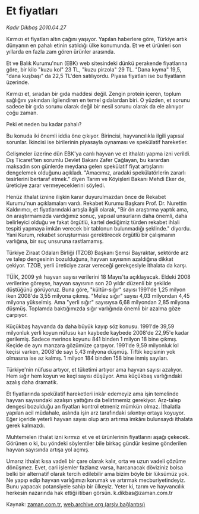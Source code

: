 # Et fiyatları

*Kadir Dikbaş 2010.04.27*

<tr><td class="metin" colspan="2" style="padding-top: 20px; padding-left: 5px; ">Kırmızı et fiyatları altın çağını yaşıyor. Yapılan haberlere göre, Türkiye artık dünyanın en pahalı etinin satıldığı ülke konumunda. Et ve et ürünleri son yıllarda en fazla zam gören ürünler arasında.</td></tr><tr><td class="metin" colspan="2" style="padding-top: 20px; padding-left: 5px; "><p> Et ve Balık Kurumu'nun (EBK) web sitesindeki dünkü perakende fiyatlarına göre, bir kilo "kuzu kol" 23 TL, "kuzu pirzola" 29 TL. "Dana kıyma" 19,5, "dana kuşbaşı" da 22,5 TL'den satılıyordu. Piyasa fiyatları ise bu fiyatların üzerinde.
<p> Kırmızı et, sıradan bir gıda maddesi değil. Zengin protein içeren, toplum sağlığını yakından ilgilendiren en temel gıdalardan biri. O yüzden, et sorunu sadece bir gıda sorunu olarak değil bir nesil sorunu olarak da ele alınıyor çoğu zaman.
<p> Peki et neden bu kadar pahalı?
<p> Bu konuda iki önemli iddia öne çıkıyor. Birincisi, hayvancılıkla ilgili yapısal sorunlar. İkincisi ise birilerinin piyasayla oynaması ve spekülatif hareketler.
<p> Gelişmeler üzerine dün EBK'ya canlı hayvan ve et ithalatı yapma izni verildi. Dış Ticaret'ten sorumlu Devlet Bakanı Zafer Çağlayan, bu karardan maksadın son günlerde meydana gelen spekülatif fiyat artışlarını dengelemek olduğunu açıkladı. "Amacımız, aradaki spekülatörlerin zararlı tesirlerini bertaraf etmek." diyen Tarım ve Köyişleri Bakanı Mehdi Eker de, üreticiye zarar vermeyeceklerini söyledi.
<p> Henüz ithalat iznine ilişkin karar duyurulmazdan önce de Rekabet Kurumu'nun açıklamaları vardı. Rekabet Kurumu Başkanı Prof. Dr. Nurettin Kaldırımcı, et fiyatlarındaki artışla ilgili olarak, "Bir ön araştırma yaptık ama, ön araştırmamızda vardığımız sonuç, yapısal unsurların daha önemli, daha belirleyici olduğu ve fakat örgütlü, kartel dediğimiz türden rekabet ihlali tespiti yapmaya imkân verecek bir tablonun bulunmadığı şeklinde." diyordu. Yani Kurum, rekabet soruşturması gerektirecek örgütlü bir çalışmanın varlığına, bir suç unsuruna rastlamamış.
<p> Türkiye Ziraat Odaları Birliği (TZOB) Başkanı Şemsi Bayraktar, sektörde arz ve talep dengesinin bozulduğuna, hayvan sayısının azaldığına dikkat çekiyor. TZOB, yerli üreticiye zarar vereceği gerekçesiyle ithalata da karşı.
<p> TÜİK, 2009 yılı hayvan sayısı verilerini 18 Mayıs'ta açıklayacak. Eldeki 2008 verilerine göreyse, hayvan sayısının son 20 yıldır düzenli bir şekilde düştüğünü görüyoruz. Buna göre, "kültür-sığır" sayısı 1991'de 1,25 milyon iken 2008'de 3,55 milyona çıkmış. "Melez sığır" sayısı 4,03 milyondan 4,45 milyona yükselmiş. Ama "yerli sığır" sayısıysa 6,68 milyondan 2,85 milyona düşmüş. Toplamda baktığımızda sığır varlığında önemli bir azalma göze çarpıyor.
<p> Küçükbaş hayvanda da daha büyük kayıp söz konusu. 1991'de 39,59 milyonluk yerli koyun nüfusu kan kaybede kaybede 2008'de 22,95'e kadar gerilemiş. Sadece merinos koyunu 841 binden 1 milyon 18 bine çıkmış. Keçide de aynı manzara gözümüze çarpıyor. 1991'de 9,59 milyonluk kıl keçisi varken, 2008'de sayı 5,43 milyona düşmüş. Tiftik keçisinin yok olmasına ise az kalmış. 1 milyon 184 binden 158 bine inmiş sayıları.
<p> Türkiye'nin nüfusu artıyor, et tüketimi artıyor ama hayvan sayısı azalıyor. Hem sığır hem koyun ve keçi sayısı düşüyor. Ama küçükbaş varlığındaki azalış daha dramatik.
<p> Et fiyatlarında spekülatif hareketleri inkâr edemeyiz ama işin temelinde hayvan sayısındaki azalışın yattığını da belirtmemiz gerekiyor. Arz-talep dengesi bozulduğu an fiyatları kontrol etmeniz mümkün olmaz. İthalatla yapılan acil müdahale, aslında işin arz tarafındaki sıkıntıyı ortaya koyuyor. Eğer içeride yeterli hayvan sayısı olup arzı artırma imkânı bulunsaydı ithalata gerek kalmazdı.
<p> Muhtemelen ithalat izni kırmızı et ve et ürünlerinin fiyatlarını aşağı çekecek. Görünen o ki, bu yöndeki söylentiler bile birkaç gündür kesime gönderilen hayvan sayısında artışa yol açmış.
<p> Umarız ithalat kısa vadeli bir çare olarak kalır, orta ve uzun vadeli çözüme dönüşmez. Evet, cari işlemler fazlanız varsa, harcanacak döviziniz bolsa belki bir alternatif olarak tercih edilebilir ama bizim böyle bir lüksümüz yok. Ne yapıp edip hayvan varlığımızı korumak ve artırmak mecburiyetindeyiz. Bunu yapacak potansiyele sahip bir ülkeyiz. Yeter ki, tarım ve hayvancılık herkesin nazarında hak ettiği itibarı görsün. k.dikbas@zaman.com.tr<br/></p></p></p></p></p></p></p></p></p></p></p></p></p></td></tr>

Kaynak: [zaman.com.tr](http://zaman.com.tr/yazar.do?yazino=977525), [web.archive.org (arşiv bağlantısı)](http://web.archive.org/web/20100429020739/http://zaman.com.tr:80/yazar.do?yazino=977525)
